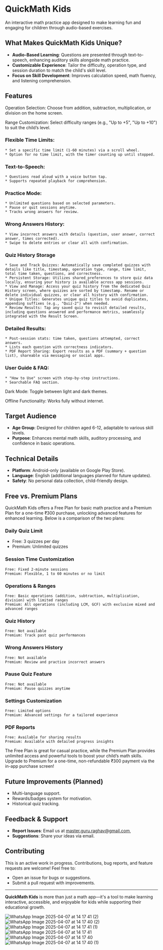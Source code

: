# QuickMath Kids

An interactive math practice app designed to make learning fun and engaging for children through audio-based exercises.

## What Makes QuickMath Kids Unique?

- **Audio-Based Learning**: Questions are presented through text-to-speech, enhancing auditory skills alongside math practice.
- **Customizable Experience**: Tailor the difficulty, operation type, and session duration to match the child's skill level.
- **Focus on Skill Development**: Improves calculation speed, math fluency, and listening comprehension.

## Features
  Operation Selection: Choose from addition, subtraction, multiplication, or division on the home screen.
  
  Range Customization: Select difficulty ranges (e.g., "Up to +5", "Up to +10") to suit the child’s level.
  
  ### Flexible Time Limits:
    * Set a specific time limit (1-60 minutes) via a scroll wheel.
    * Option for no time limit, with the timer counting up until stopped.
    
  ### Text-to-Speech:
    * Questions read aloud with a voice button tap.
    * Supports repeated playback for comprehension.
    
  ### Practice Mode:
    * Unlimited questions based on selected parameters.
    * Pause or quit sessions anytime.
    * Tracks wrong answers for review.
    
  ### Wrong Answers History:
    * View incorrect answers with details (question, user answer, correct answer, times corrected).
    * Swipe to delete entries or clear all with confirmation.

  ### Quiz History Storage
    * Save and Track Quizzes: Automatically save completed quizzes with details like title, timestamp, operation type, range, time limit, total time taken, questions, and correctness.
    * Persistent Storage: Utilizes shared_preferences to store quiz data locally, ensuring your history is available across app sessions.
    * View and Manage: Access your quiz history from the dedicated Quiz History screen, where quizzes are sorted by timestamp. Rename or delete individual quizzes, or clear all history with confirmation.
    * Unique Titles: Generates unique quiz titles to avoid duplicates, appending suffixes (e.g., "Quiz-2") when needed.
    * Review Results: Tap any saved quiz to revisit detailed results, including questions answered and performance metrics, seamlessly integrated with the Result Screen.
    
  ### Detailed Results:
    * Post-session stats: time taken, questions attempted, correct answers.
    * Lists each question with correctness indicators.
    * PDF Report Sharing: Export results as a PDF (summary + question list), shareable via messaging or social apps.

  ### User Guide & FAQ:
    * "How to Use" screen with step-by-step instructions.
    * Searchable FAQ section.
    
  Dark Mode: Toggle between light and dark themes.
  
  Offline Functionality: Works fully without internet.

## Target Audience

- **Age Group**: Designed for children aged 6-12, adaptable to various skill levels.
- **Purpose**: Enhances mental math skills, auditory processing, and confidence in basic operations.

## Technical Details

- **Platform**: Android-only (available on Google Play Store).
- **Language**: English (additional languages planned for future updates).
- **Safety**: No personal data collection, child-friendly design.

## Free vs. Premium Plans
QuickMath Kids offers a Free Plan for basic math practice and a Premium Plan for a one-time ₹300 purchase, unlocking advanced features for enhanced learning. Below is a comparison of the two plans:

  ### Daily Quiz Limit
  * Free: 3 quizzes per day
  * Premium: Unlimited quizzes  

  ### Session Time Customization
    Free: Fixed 2-minute sessions
    Premium: Flexible, 1 to 60 minutes or no limit  

  ### Operations & Ranges
    Free: Basic operations (addition, subtraction, multiplication, division) with limited ranges
    Premium: All operations (including LCM, GCF) with exclusive mixed and advanced ranges  

  ### Quiz History
    Free: Not available
    Premium: Track past quiz performances  

  ### Wrong Answers History
    Free: Not available
    Premium: Review and practice incorrect answers  

  ### Pause Quiz Feature
    Free: Not available
    Premium: Pause quizzes anytime  

  ### Settings Customization
    Free: Limited options
    Premium: Advanced settings for a tailored experience  

  ### PDF Reports
    Free: Available for sharing results
    Premium: Available with detailed progress insights  

The Free Plan is great for casual practice, while the Premium Plan provides unlimited access and powerful tools to boost your child’s math skills. Upgrade to Premium for a one-time, non-refundable ₹300 payment via the in-app purchase screen!

## Future Improvements (Planned)

- Multi-language support.
- Rewards/badges system for motivation.
- Historical quiz tracking.

## Feedback & Support

- **Report Issues**: Email us at master.guru.raghav@gmail.com,
- **Suggestions**: Share your ideas via email.

## Contributing

This is an active work in progress. Contributions, bug reports, and feature requests are welcome! Feel free to:
- Open an issue for bugs or suggestions.
- Submit a pull request with improvements.

---

**QuickMath Kids** is more than just a math app—it's a tool to make learning interactive, accessible, and enjoyable for kids while supporting their educational growth.

![WhatsApp Image 2025-04-07 at 14 17 41 (2)](https://github.com/user-attachments/assets/f7c17a13-6ba2-4466-88a7-ce80c0cd4763)
![WhatsApp Image 2025-04-07 at 14 17 40 (2)](https://github.com/user-attachments/assets/5964ac34-1b9e-4eb5-a2c3-aeca8a15bf22)
![WhatsApp Image 2025-04-07 at 14 17 41 (1)](https://github.com/user-attachments/assets/e50027b2-77b5-4ba4-adc1-bcf1b51209fd)
![WhatsApp Image 2025-04-07 at 14 17 41](https://github.com/user-attachments/assets/423d0db4-3b93-4563-a6bc-3eac3175bf2a)
![WhatsApp Image 2025-04-07 at 14 17 40](https://github.com/user-attachments/assets/420e29ff-c62a-4758-81f8-2e77844a8eb5)
![WhatsApp Image 2025-04-07 at 14 17 40 (1)](https://github.com/user-attachments/assets/8a39db2a-16fd-4c55-b8ed-41cff41e9335)




